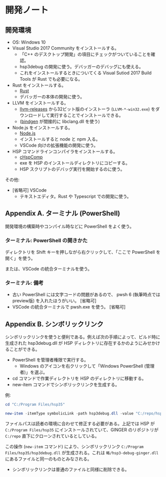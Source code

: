 # 開発ノート

## 開発環境

- OS: Windows 10
- Visual Studio 2017 Community をインストールする。
    - 「C++ のデスクトップ開発」の項目にチェックがついていることを確認。
    - hsp3debug の開発に使う。デバッガーのデバッグにも使える。
    - これをインストールするときについてくる Visual Sutiod 2017 Build Tools が Rust でも必要になる。
- Rust をインストールする。
    - [Rust](https://www.rust-lang.org)
    - デバッガーの本体の開発に使う。
- LLVM をインストールする。
    - [llvm-releases] から32ビット版のインストーラ (`LLVM-*-win32.exe`) をダウンロードして実行することでインストールできる。
    - ([bindgen] が間接的に libclang.dll を使う)
- Node.js をインストールする。
    - [Node.js](https://nodejs.org)
    - インストールすると node と npm 入る。
    - VSCode 向けの拡張機能の開発に使う。
- HSP コマンドラインコンパイラをインストールする。
    - [cHspComp](http://lldev.jp/others/freeware.html#chspcomp)
    - exe を HSP のインストールディレクトリにコピーする。
    - HSP スクリプトのデバッグ実行を開始するのに使う。

その他:

- \[省略可\] VSCode
    - テキストエディタ。Rust や Typescript での開発に使う。

## Appendix A. ターミナル (PowerShell)

開発環境の構築時やコンパイル時などに PowerShell をよく使う。

### ターミナル: PowerShell の開きかた

ディレクトリを Shift キーを押しながら右クリックして、「ここで PowerShell を開く」を使う。

または、VSCode の統合ターミナルを使う。

### ターミナル: 備考

- 古い PowerShell には文字コードの問題があるので、 pwsh 6 (執筆時点ではpreview版) を入れたほうがいい。 \[省略可\]
- VSCode の統合ターミナルで pwsh.exe を使う。 \[省略可\]

## Appendix B. シンボリックリンク

シンボリックリンクを使うと便利である。例えば次の手順によって、ビルド時に生成された hsp3debug.dll が HSP ディレクトリに存在するかのようにみせかけることができる。

- PowerShell を管理者権限で実行する。
    - Windows のアイコンを右クリックして「Windows PowerShell (管理者)」を選ぶ。
- cd コマンドで作業ディレクトリを HSP のディレクトリに移動する。
- new-item コマンドでシンボリックリンクを生成する。

例:

```powershell
cd "C:/Program Files/hsp35"

new-item -itemType symbolicLink -path hsp3debug.dll -value "C:/repo/hsp3-debug-ginger/hsp3debug/Debug/hsp3-debug-ginger.dll"
```

ファイルパスは読者の環境に合わせて修正する必要がある。上記では HSP が `C:/Program Files/hsp35` にインストールされていて、GINGER のリポジトリが `C:/repo` 直下にクローンされているとしている。

この操作 (`new-item` コマンド) により、シンボリックリンク `C:/Program Files/hsp35/hsp3debug.dll` が生成される。これは `略/hsp3-debug-ginger.dll` にあるファイルと同一のものとみなされる。

- シンボリックリンクは普通のファイルと同様に削除できる。



[llvm-releases]: https://github.com/llvm/llvm-project/releases
[bindgen]: https://github.com/rust-lang/rust-bindgen
